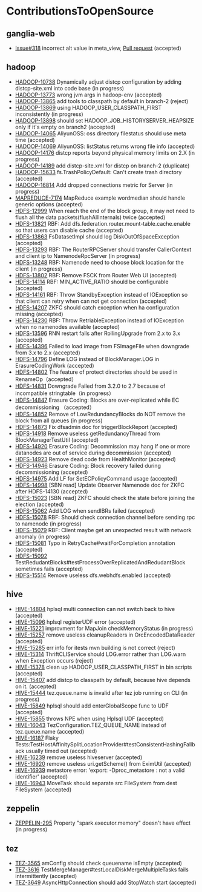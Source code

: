 # ContributionsToOpenSource

## ganglia-web

- [Issue#318](https://github.com/ganglia/ganglia-web/issues/318) incorrect alt value in meta_view, [Pull request](https://github.com/ganglia/ganglia-web/pull/319) (accepted)

## hadoop

- [HADOOP-10738](https://issues.apache.org/jira/browse/HADOOP-10738) Dynamically adjust distcp configuration by adding distcp-site.xml into code base (in progress)
- [HADOOP-13773](https://issues.apache.org/jira/browse/HADOOP-13773) wrong jvm args in hadoop-env (accepted)
- [HADOOP-13865](https://issues.apache.org/jira/browse/HADOOP-13865) add tools to classpath by default in branch-2 (reject)
- [HADOOP-13869](https://issues.apache.org/jira/browse/HADOOP-13869) using HADOOP_USER_CLASSPATH_FIRST inconsistently (in progress)
- [HADOOP-13898](https://issues.apache.org/jira/browse/HADOOP-13898) should set HADOOP_JOB_HISTORYSERVER_HEAPSIZE only if it's empty on branch2 (accepted)
- [HADOOP-14065](https://issues.apache.org/jira/browse/HADOOP-14065) AliyunOSS: oss directory filestatus should use meta time (accepted)
- [HADOOP-14069](https://issues.apache.org/jira/browse/HADOOP-14069) AliyunOSS: listStatus returns wrong file info (accepted)
- [HADOOP-14176](https://issues.apache.org/jira/browse/HADOOP-14176) distcp reports beyond physical memory limits on 2.X (in progress)
- [HADOOP-14189](https://issues.apache.org/jira/browse/HADOOP-14189) add distcp-site.xml for distcp on branch-2 (duplicate)
- [HADOOP-15633](https://issues.apache.org/jira/browse/HADOOP-15633) fs.TrashPolicyDefault: Can't create trash directory (accepted)
- [HADOOP-16814](https://issues.apache.org/jira/browse/HADOOP-16814) Add dropped connections metric for Server (in progress)
- [MAPREDUCE-7174](https://issues.apache.org/jira/browse/MAPREDUCE-7174) MapReduce example wordmedian should handle generic options (accepted)
- [HDFS-12999](https://issues.apache.org/jira/browse/HDFS-12999) When reach the end of the block group, it may not need to flush all the data packets(flushAllInternals) twice (accepted)
- [HDFS-13821](https://issues.apache.org/jira/browse/HDFS-13821) RBF: Add dfs.federation.router.mount-table.cache.enable so that users can disable cache (accepted)
- [HDFS-13863](https://issues.apache.org/jira/browse/HDFS-13863) FsDatasetImpl should log DiskOutOfSpaceException (accepted)
- [HDFS-13293](https://issues.apache.org/jira/browse/HDFS-13293) RBF: The RouterRPCServer should transfer CallerContext and client ip to NamenodeRpcServer (in progress)
- [HDFS-13248](https://issues.apache.org/jira/browse/HDFS-13248) RBF: Namenode need to choose block location for the client (in progress)
- [HDFS-13802](https://issues.apache.org/jira/browse/HDFS-13802) RBF: Remove FSCK from Router Web UI (accepted)
- [HDFS-14114](https://issues.apache.org/jira/browse/HDFS-14114) RBF: MIN_ACTIVE_RATIO should be configurable (accepted)
- [HDFS-14161](https://issues.apache.org/jira/browse/HDFS-14161) RBF: Throw StandbyException instead of IOException so that client can retry when can not get connection (accepted)
- [HDFS-14207](https://issues.apache.org/jira/browse/HDFS-14207) ZKFC should catch exception when ha configuration missing (accepted)
- [HDFS-14230](https://issues.apache.org/jira/browse/HDFS-14230) RBF: Throw RetriableException instead of IOException when no namenodes available (accepted)
- [HDFS-13596](https://issues.apache.org/jira/browse/HDFS-13596) RNN restart fails after RollingUpgrade from 2.x to 3.x (accepted)
- [HDFS-14396](https://issues.apache.org/jira/browse/HDFS-14396) Failed to load image from FSImageFile when downgrade from 3.x to 2.x (accepted)
- [HDFS-14796](https://issues.apache.org/jira/browse/HDFS-14796) Define LOG instead of BlockManager.LOG in ErasureCodingWork (accepted)
- [HDFS-14802](https://issues.apache.org/jira/browse/HDFS-14802) The feature of protect directories should be used in RenameOp（accepted）
- [HDFS-14831](https://issues.apache.org/jira/browse/HDFS-14831) Downgrade Failed from 3.2.0 to 2.7 because of incompatible stringtable（in progress）
- [HDFS-14847](https://issues.apache.org/jira/browse/HDFS-14847) Erasure Coding: Blocks are over-replicated while EC decommissioning （accepted）
- [HDFS-14852](https://issues.apache.org/jira/browse/HDFS-14852) Remove of LowRedundancyBlocks do NOT remove the block from all queues (in progress)
- [HDFS-14873](https://issues.apache.org/jira/browse/HDFS-14873) Fix dfsadmin doc for triggerBlockReport (accepted)
- [HDFS-14918](https://issues.apache.org/jira/browse/HDFS-14918) Remove useless getRedundancyThread from BlockManagerTestUtil (accepted)
- [HDFS-14920](https://issues.apache.org/jira/browse/HDFS-14920) Erasure Coding: Decommission may hang If one or more datanodes are out of service during decommission (accepted)
- [HDFS-14923](https://issues.apache.org/jira/browse/HDFS-14923) Remove dead code from HealthMonitor (accepted)
- [HDFS-14946](https://issues.apache.org/jira/browse/HDFS-14946) Erasure Coding: Block recovery failed during decommissioning (accepted)
- [HDFS-14975](https://issues.apache.org/jira/browse/HDFS-14975) Add LF for SetECPolicyCommand usage (accepted)
- [HDFS-14998](https://issues.apache.org/jira/browse/HDFS-14998) [SBN read] Update Observer Namenode doc for ZKFC after HDFS-14130 (accepted)
- [HDFS-15023](https://issues.apache.org/jira/browse/HDFS-15023) [SBN read] ZKFC should check the state before joining the election (accepted)
- [HDFS-15062](https://issues.apache.org/jira/browse/HDFS-15062) Add LOG when sendIBRs failed (accepted)
- [HDFS-15078](https://issues.apache.org/jira/browse/HDFS-15078) RBF: Should check connection channel before sending rpc to namenode (in progress)
- [HDFS-15079](https://issues.apache.org/jira/browse/HDFS-15079) RBF: Client maybe get an unexpected result with network anomaly (in progress)
- [HDFS-15081](https://issues.apache.org/jira/browse/HDFS-15081) Typo in RetryCache#waitForCompletion annotation (accepted)
- [HDFS-15092](https://issues.apache.org/jira/browse/HDFS-15092) TestRedudantBlocks#testProcessOverReplicatedAndRedudantBlock sometimes fails (accepted)
- [HDFS-15514](https://issues.apache.org/jira/browse/HDFS-15514) Remove useless dfs.webhdfs.enabled (accepted)



## hive

- [HIVE-14804](https://issues.apache.org/jira/browse/HIVE-14804) hplsql multi connection can not switch back to hive (accepted)
- [HIVE-15096](https://issues.apache.org/jira/browse/HIVE-15096) hplsql registerUDF error (accepted)
- [HIVE-15221](https://issues.apache.org/jira/browse/HIVE-15221) improvment for MapJoin checkMemoryStatus (in progress)
- [HIVE-15257](https://issues.apache.org/jira/browse/HIVE-15257) remove useless cleanupReaders in OrcEncodedDataReader (accepted)
- [HIVE-15285](https://issues.apache.org/jira/browse/HIVE-15285) err info for itests mvn building is not correct (reject)
- [HIVE-15314](https://issues.apache.org/jira/browse/HIVE-15314) ThriftCLIService should LOG.error rather than LOG.warn when Exception occurs (reject)
- [HIVE-15378](https://issues.apache.org/jira/browse/HIVE-15378) clean up HADOOP_USER_CLASSPATH_FIRST in bin scripts (accepted)
- [HIVE-15407](https://issues.apache.org/jira/browse/HIVE-15407) add distcp to classpath by default, because hive depends on it. (accepted)
- [HIVE-15444](https://issues.apache.org/jira/browse/HIVE-15444) tez.queue.name is invalid after tez job running on CLI (in progress)
- [HIVE-15849](https://issues.apache.org/jira/browse/HIVE-15849) hplsql should add enterGlobalScope func to UDF (accepted)
- [HIVE-15855](https://issues.apache.org/jira/browse/HIVE-15855) throws NPE when using Hplsql UDF (accepted)
- [HIVE-16043](https://issues.apache.org/jira/browse/HIVE-16043) TezConfiguration.TEZ_QUEUE_NAME instead of tez.queue.name (accepted)
- [HIVE-16187](https://issues.apache.org/jira/browse/HIVE-16187) Flaky Tests:TestHostAffinitySplitLocationProvider#testConsistentHashingFallback usually timed out (accepted)
- [HIVE-16239](https://issues.apache.org/jira/browse/HIVE-16239) remove useless hiveserver (accepted)
- [HIVE-16920](https://issues.apache.org/jira/browse/HIVE-16920) remove useless uri.getScheme() from EximUtil (accepted)
- [HIVE-16939](https://issues.apache.org/jira/browse/HIVE-16939) metastore error: 'export: -Dproc_metastore : not a valid identifier' (accepted)
- [HIVE-16943](https://issues.apache.org/jira/browse/HIVE-16943) MoveTask should separate src FileSystem from dest FileSystem (accepted)

## zeppelin
- [ZEPPELIN-295](https://issues.apache.org/jira/browse/ZEPPELIN-295) Property "spark.executor.memory" doesn't have effect (in progress)

## tez
- [TEZ-3565](https://issues.apache.org/jira/browse/TEZ-3565) amConfig should check queuename isEmpty (accepted)
- [TEZ-3616](https://issues.apache.org/jira/browse/TEZ-3616) TestMergeManager#testLocalDiskMergeMultipleTasks fails intermittently (accepted)
- [TEZ-3649](https://issues.apache.org/jira/browse/TEZ-3649) AsyncHttpConnection should add StopWatch start (accepted)
